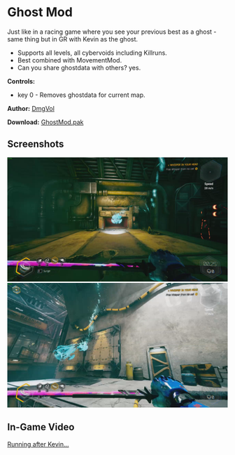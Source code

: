 # Ghost Mod
Just like in a racing game where you see your previous best as a ghost - same thing but in GR with Kevin as the ghost.
- Supports all levels, all cybervoids including Killruns.
- Best combined with MovementMod.
- Can you share ghostdata with others? yes.

**Controls:** 
- key 0  - Removes ghostdata for current map.


**Author:** [DmgVol](https://github.com/Dmgvol/)

**Download:** [GhostMod.pak](GhostMod.pak.pak)

## Screenshots
<img src="./Ghost1.png" width=600/>
<img src="./Ghost2.png" width=600/>

## In-Game Video
[Running after Kevin...](ghostmod.mp4)